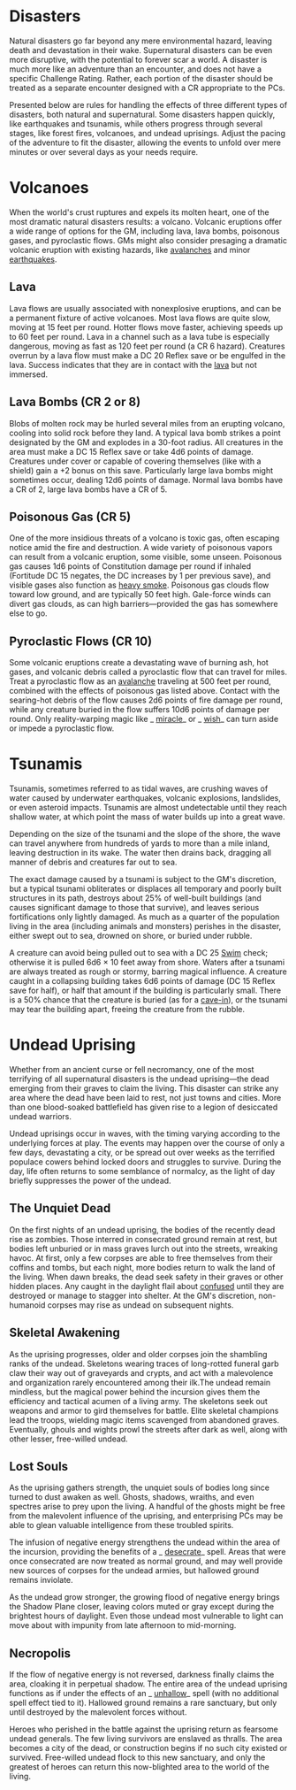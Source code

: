 # Disasters

Natural disasters go far beyond any mere environmental hazard, leaving death and devastation in their wake. Supernatural disasters can be even more disruptive, with the potential to forever scar a world. A disaster is much more like an adventure than an encounter, and does not have a specific Challenge Rating. Rather, each portion of the disaster should be treated as a separate encounter designed with a CR appropriate to the PCs.

Presented below are rules for handling the effects of three different types of disasters, both natural and supernatural. Some disasters happen quickly, like earthquakes and tsunamis, while others progress through several stages, like forest fires, volcanoes, and undead uprisings. Adjust the pacing of the adventure to fit the disaster, allowing the events to unfold over mere minutes or over several days as your needs require.

# Volcanoes

When the world's crust ruptures and expels its molten heart, one of the most dramatic natural disasters results: a volcano. Volcanic eruptions offer a wide range of options for the GM, including lava, lava bombs, poisonous gases, and pyroclastic flows. GMs might also consider presaging a dramatic volcanic eruption with existing hazards, like [avalanches](../environment.md#_avalanches) and minor [earthquakes](../spells/earthquake.md#_earthquake).

## Lava

Lava flows are usually associated with nonexplosive eruptions, and can be a permanent fixture of active volcanoes. Most lava flows are quite slow, moving at 15 feet per round. Hotter flows move faster, achieving speeds up to 60 feet per round. Lava in a channel such as a lava tube is especially dangerous, moving as fast as 120 feet per round (a CR 6 hazard). Creatures overrun by a lava flow must make a DC 20 Reflex save or be engulfed in the lava. Success indicates that they are in contact with the [lava](../environment.md#_lava-effects) but not immersed.

## Lava Bombs (CR 2 or 8)

Blobs of molten rock may be hurled several miles from an erupting volcano, cooling into solid rock before they land. A typical lava bomb strikes a point designated by the GM and explodes in a 30-foot radius. All creatures in the area must make a DC 15 Reflex save or take 4d6 points of damage. Creatures under cover or capable of covering themselves (like with a shield) gain a +2 bonus on this save. Particularly large lava bombs might sometimes occur, dealing 12d6 points of damage. Normal lava bombs have a CR of 2, large lava bombs have a CR of 5.

## Poisonous Gas (CR 5)

One of the more insidious threats of a volcano is toxic gas, often escaping notice amid the fire and destruction. A wide variety of poisonous vapors can result from a volcanic eruption, some visible, some unseen. Poisonous gas causes 1d6 points of Constitution damage per round if inhaled (Fortitude DC 15 negates, the DC increases by 1 per previous save), and visible gases also function as [heavy smoke](../environment.md#_smoke-effects). Poisonous gas clouds flow toward low ground, and are typically 50 feet high. Gale-force winds can divert gas clouds, as can high barriers—provided the gas has somewhere else to go.

## Pyroclastic Flows (CR 10)

Some volcanic eruptions create a devastating wave of burning ash, hot gases, and volcanic debris called a pyroclastic flow that can travel for miles. Treat a pyroclastic flow as an [avalanche](../environment.md#_avalanches) traveling at 500 feet per round, combined with the effects of poisonous gas listed above. Contact with the searing-hot debris of the flow causes 2d6 points of fire damage per round, while any creature buried in the flow suffers 10d6 points of damage per round. Only reality-warping magic like _ [miracle](../spells/miracle.md#_miracle)_ or _ [wish](../spells/wish.md#_wish)_ can turn aside or impede a pyroclastic flow.

# Tsunamis

Tsunamis, sometimes referred to as tidal waves, are crushing waves of water caused by underwater earthquakes, volcanic explosions, landslides, or even asteroid impacts. Tsunamis are almost undetectable until they reach shallow water, at which point the mass of water builds up into a great wave.

Depending on the size of the tsunami and the slope of the shore, the wave can travel anywhere from hundreds of yards to more than a mile inland, leaving destruction in its wake. The water then drains back, dragging all manner of debris and creatures far out to sea.

The exact damage caused by a tsunami is subject to the GM's discretion, but a typical tsunami obliterates or displaces all temporary and poorly built structures in its path, destroys about 25% of well-built buildings (and causes significant damage to those that survive), and leaves serious fortifications only lightly damaged. As much as a quarter of the population living in the area (including animals and monsters) perishes in the disaster, either swept out to sea, drowned on shore, or buried under rubble.

A creature can avoid being pulled out to sea with a DC 25 [Swim](../skills/swim.md#_swim) check; otherwise it is pulled 6d6 × 10 feet away from shore. Waters after a tsunami are always treated as rough or stormy, barring magical influence. A creature caught in a collapsing building takes 6d6 points of damage (DC 15 Reflex save for half), or half that amount if the building is particularly small. There is a 50% chance that the creature is buried (as for a [cave-in](../environment.md#_cave-ins-and-collapses)), or the tsunami may tear the building apart, freeing the creature from the rubble.

# Undead Uprising

Whether from an ancient curse or fell necromancy, one of the most terrifying of all supernatural disasters is the undead uprising—the dead emerging from their graves to claim the living. This disaster can strike any area where the dead have been laid to rest, not just towns and cities. More than one blood-soaked battlefield has given rise to a legion of desiccated undead warriors.

Undead uprisings occur in waves, with the timing varying according to the underlying forces at play. The events may happen over the course of only a few days, devastating a city, or be spread out over weeks as the terrified populace cowers behind locked doors and struggles to survive. During the day, life often returns to some semblance of normalcy, as the light of day briefly suppresses the power of the undead.

## The Unquiet Dead

On the first nights of an undead uprising, the bodies of the recently dead rise as zombies. Those interred in consecrated ground remain at rest, but bodies left unburied or in mass graves lurch out into the streets, wreaking havoc. At first, only a few corpses are able to free themselves from their coffins and tombs, but each night, more bodies return to walk the land of the living. When dawn breaks, the dead seek safety in their graves or other hidden places. Any caught in the daylight flail about [confused](../glossary.md#_confused) until they are destroyed or manage to stagger into shelter. At the GM's discretion, non-humanoid corpses may rise as undead on subsequent nights.

## Skeletal Awakening

As the uprising progresses, older and older corpses join the shambling ranks of the undead. Skeletons wearing traces of long-rotted funeral garb claw their way out of graveyards and crypts, and act with a malevolence and organization rarely encountered among their ilk.The undead remain mindless, but the magical power behind the incursion gives them the efficiency and tactical acumen of a living army. The skeletons seek out weapons and armor to gird themselves for battle. Elite skeletal champions lead the troops, wielding magic items scavenged from abandoned graves. Eventually, ghouls and wights prowl the streets after dark as well, along with other lesser, free-willed undead.

## Lost Souls

As the uprising gathers strength, the unquiet souls of bodies long since turned to dust awaken as well. Ghosts, shadows, wraiths, and even spectres arise to prey upon the living. A handful of the ghosts might be free from the malevolent influence of the uprising, and enterprising PCs may be able to glean valuable intelligence from these troubled spirits.

The infusion of negative energy strengthens the undead within the area of the incursion, providing the benefits of a _ [desecrate](../spells/desecrate.md#_desecrate)_ spell. Areas that were once consecrated are now treated as normal ground, and may well provide new sources of corpses for the undead armies, but hallowed ground remains inviolate.

As the undead grow stronger, the growing flood of negative energy brings the Shadow Plane closer, leaving colors muted or gray except during the brightest hours of daylight. Even those undead most vulnerable to light can move about with impunity from late afternoon to mid-morning.

## Necropolis

If the flow of negative energy is not reversed, darkness finally claims the area, cloaking it in perpetual shadow. The entire area of the undead uprising functions as if under the effects of an _ [unhallow](../spells/unhallow.md#_unhallow)_ spell (with no additional spell effect tied to it). Hallowed ground remains a rare sanctuary, but only until destroyed by the malevolent forces without.

Heroes who perished in the battle against the uprising return as fearsome undead generals. The few living survivors are enslaved as thralls. The area becomes a city of the dead, or construction begins if no such city existed or survived. Free-willed undead flock to this new sanctuary, and only the greatest of heroes can return this now-blighted area to the world of the living.

